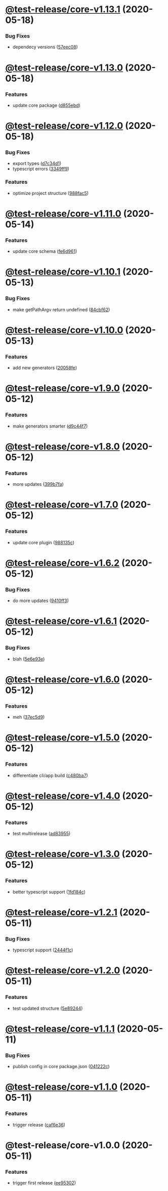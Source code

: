 # [@test-release/core-v1.13.1](https://github.com/developer239/test-release/compare/@test-release/core-v1.13.0...@test-release/core-v1.13.1) (2020-05-18)


### Bug Fixes

* dependecy versions ([57eec08](https://github.com/developer239/test-release/commit/57eec081c495509274ec9a0f17087343badfe105))

# [@test-release/core-v1.13.0](https://github.com/developer239/test-release/compare/@test-release/core-v1.12.0...@test-release/core-v1.13.0) (2020-05-18)


### Features

* update core package ([d855ebd](https://github.com/developer239/test-release/commit/d855ebdc91ba37d488e55ff2cd1b8bd5e6c95dbe))

# [@test-release/core-v1.12.0](https://github.com/developer239/test-release/compare/@test-release/core-v1.11.0...@test-release/core-v1.12.0) (2020-05-18)

### Bug Fixes

- export types ([d7c34d1](https://github.com/developer239/test-release/commit/d7c34d130bfdf96e24dd95e1997d19b19de8a5fc))
- typescript errors ([3349ff9](https://github.com/developer239/test-release/commit/3349ff94597eb987ca2838a4ea13d4741c0011d2))

### Features

- optimize project structure ([988fac5](https://github.com/developer239/test-release/commit/988fac53f36fdd32798c23ccacec1b9d616134c1))

# [@test-release/core-v1.11.0](https://github.com/developer239/test-release/compare/@test-release/core-v1.10.1...@test-release/core-v1.11.0) (2020-05-14)

### Features

- update core schema ([fe6d961](https://github.com/developer239/test-release/commit/fe6d961ebdd98d5d5c58dae9793103036705213e))

# [@test-release/core-v1.10.1](https://github.com/developer239/test-release/compare/@test-release/core-v1.10.0...@test-release/core-v1.10.1) (2020-05-13)

### Bug Fixes

- make getPathArgv return undefined ([84cbf62](https://github.com/developer239/test-release/commit/84cbf6203b67779fb9d74fbe334bf2ddd014517b))

# [@test-release/core-v1.10.0](https://github.com/developer239/test-release/compare/@test-release/core-v1.9.0...@test-release/core-v1.10.0) (2020-05-13)

### Features

- add new generators ([20058fe](https://github.com/developer239/test-release/commit/20058fe613e07bd37ece1115a21f55b95e295358))

# [@test-release/core-v1.9.0](https://github.com/developer239/test-release/compare/@test-release/core-v1.8.0...@test-release/core-v1.9.0) (2020-05-12)

### Features

- make generators smarter ([d9c44f7](https://github.com/developer239/test-release/commit/d9c44f715919d32dd429c44b6cf162b34585da65))

# [@test-release/core-v1.8.0](https://github.com/developer239/test-release/compare/@test-release/core-v1.7.0...@test-release/core-v1.8.0) (2020-05-12)

### Features

- more updates ([399b7fa](https://github.com/developer239/test-release/commit/399b7fa8334683ecff86e9834316550993b9e590))

# [@test-release/core-v1.7.0](https://github.com/developer239/test-release/compare/@test-release/core-v1.6.2...@test-release/core-v1.7.0) (2020-05-12)

### Features

- update core plugin ([988135c](https://github.com/developer239/test-release/commit/988135cc9e8b4ec788e30ee7baaf8856ea22d0f5))

# [@test-release/core-v1.6.2](https://github.com/developer239/test-release/compare/@test-release/core-v1.6.1...@test-release/core-v1.6.2) (2020-05-12)

### Bug Fixes

- do more updates ([9410ff3](https://github.com/developer239/test-release/commit/9410ff3f1c8e4d4732278e921930a4aa408b2d6f))

# [@test-release/core-v1.6.1](https://github.com/developer239/test-release/compare/@test-release/core-v1.6.0...@test-release/core-v1.6.1) (2020-05-12)

### Bug Fixes

- blah ([5e6e93e](https://github.com/developer239/test-release/commit/5e6e93ed97c1330df439641c9080c9100ecd1370))

# [@test-release/core-v1.6.0](https://github.com/developer239/test-release/compare/@test-release/core-v1.5.0...@test-release/core-v1.6.0) (2020-05-12)

### Features

- meh ([37ec5d9](https://github.com/developer239/test-release/commit/37ec5d9c3297e17dd17ba873a219e12caa0a3b1f))

# [@test-release/core-v1.5.0](https://github.com/developer239/test-release/compare/@test-release/core-v1.4.0...@test-release/core-v1.5.0) (2020-05-12)

### Features

- differentiate cli/app build ([c480ba7](https://github.com/developer239/test-release/commit/c480ba7314a166c3c10ca50f62a0e74a44fa510f))

# [@test-release/core-v1.4.0](https://github.com/developer239/test-release/compare/@test-release/core-v1.3.0...@test-release/core-v1.4.0) (2020-05-12)

### Features

- test multirelease ([ad83955](https://github.com/developer239/test-release/commit/ad83955f7cf9255a1af7ca689d4e0903fd148482))

# [@test-release/core-v1.3.0](https://github.com/developer239/test-release/compare/@test-release/core-v1.2.1...@test-release/core-v1.3.0) (2020-05-12)

### Features

- better typescript support ([1fd184c](https://github.com/developer239/test-release/commit/1fd184cbf800b05c1af9cb935b4ccf2dcc4186d1))

# [@test-release/core-v1.2.1](https://github.com/developer239/test-release/compare/@test-release/core-v1.2.0...@test-release/core-v1.2.1) (2020-05-11)

### Bug Fixes

- typescript support ([2444f1c](https://github.com/developer239/test-release/commit/2444f1cf0810d294a10dc3e8012e1ac768b4d687))

# [@test-release/core-v1.2.0](https://github.com/developer239/test-release/compare/@test-release/core-v1.1.1...@test-release/core-v1.2.0) (2020-05-11)

### Features

- test updated structure ([5e89244](https://github.com/developer239/test-release/commit/5e89244f8bf8a7f694f9bd72ac1e2ff0b5a5cfbd))

# [@test-release/core-v1.1.1](https://github.com/developer239/test-release/compare/@test-release/core-v1.1.0...@test-release/core-v1.1.1) (2020-05-11)

### Bug Fixes

- publish config in core package.json ([041222c](https://github.com/developer239/test-release/commit/041222c3770f0fd9e28d3147ccb9891c729a7664))

# [@test-release/core-v1.1.0](https://github.com/developer239/test-release/compare/@test-release/core-v1.0.0...@test-release/core-v1.1.0) (2020-05-11)

### Features

- trigger release ([caf6e36](https://github.com/developer239/test-release/commit/caf6e36fd8617b4db19b6db7c498eb1c93449157))

# @test-release/core-v1.0.0 (2020-05-11)

### Features

- trigger first release ([ee95302](https://github.com/developer239/test-release/commit/ee95302503e74fff6503f6658aa00b14740c1cf0))
